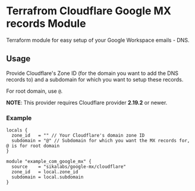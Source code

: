 # Terrafrom Cloudflare Google MX records Module

Terraform module for easy setup of your Google Workspace emails - DNS.

## Usage

Provide Cloudflare's Zone ID (for the domain you want to add the DNS records to) and a subdomain for which you want to setup these records.

For root domain, use `@`.

**NOTE**: This provider requires Cloudflare provider **2.19.2** or newer.

### Example

```hcl
locals {
  zone_id   = "" // Your Cloudflare's domain zone ID
  subdomain = "@" // Subdomain for which you want the MX records for, @ is for root domain
}

module "example_com_google_mx" {
  source    = "sikalabs/google-mx/cloudflare"
  zone_id   = local.zone_id
  subdomain = local.subdomain
}
```
